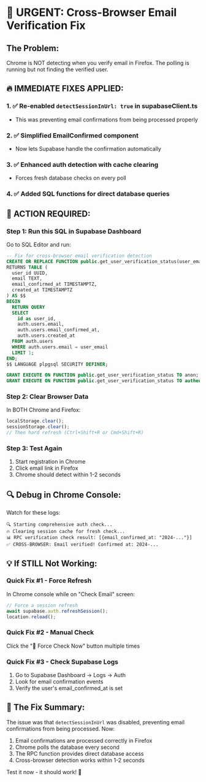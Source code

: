 # 🚨 URGENT: Cross-Browser Email Verification Fix

## The Problem:
Chrome is NOT detecting when you verify email in Firefox. The polling is running but not finding the verified user.

## 🔥 IMMEDIATE FIXES APPLIED:

### 1. ✅ Re-enabled `detectSessionInUrl: true` in supabaseClient.ts
- This was preventing email confirmations from being processed properly

### 2. ✅ Simplified EmailConfirmed component
- Now lets Supabase handle the confirmation automatically

### 3. ✅ Enhanced auth detection with cache clearing
- Forces fresh database checks on every poll

### 4. ✅ Added SQL functions for direct database queries

## 🚨 ACTION REQUIRED:

### Step 1: Run this SQL in Supabase Dashboard
Go to SQL Editor and run:

```sql
-- Fix for cross-browser email verification detection
CREATE OR REPLACE FUNCTION public.get_user_verification_status(user_email TEXT)
RETURNS TABLE (
  user_id UUID,
  email TEXT,
  email_confirmed_at TIMESTAMPTZ,
  created_at TIMESTAMPTZ
) AS $$
BEGIN
  RETURN QUERY
  SELECT 
    id as user_id,
    auth.users.email,
    auth.users.email_confirmed_at,
    auth.users.created_at
  FROM auth.users
  WHERE auth.users.email = user_email
  LIMIT 1;
END;
$$ LANGUAGE plpgsql SECURITY DEFINER;

GRANT EXECUTE ON FUNCTION public.get_user_verification_status TO anon;
GRANT EXECUTE ON FUNCTION public.get_user_verification_status TO authenticated;
```

### Step 2: Clear Browser Data
In BOTH Chrome and Firefox:
```javascript
localStorage.clear();
sessionStorage.clear();
// Then hard refresh (Ctrl+Shift+R or Cmd+Shift+R)
```

### Step 3: Test Again
1. Start registration in Chrome
2. Click email link in Firefox
3. Chrome should detect within 1-2 seconds

## 🔍 Debug in Chrome Console:

Watch for these logs:
```
🔍 Starting comprehensive auth check...
🔥 Clearing session cache for fresh check...
📊 RPC verification check result: [{email_confirmed_at: "2024-..."}]
✅ CROSS-BROWSER: Email verified! Confirmed at: 2024-...
```

## 💡 If STILL Not Working:

### Quick Fix #1 - Force Refresh
In Chrome console while on "Check Email" screen:
```javascript
// Force a session refresh
await supabase.auth.refreshSession();
location.reload();
```

### Quick Fix #2 - Manual Check
Click the "🔨 Force Check Now" button multiple times

### Quick Fix #3 - Check Supabase Logs
1. Go to Supabase Dashboard → Logs → Auth
2. Look for email confirmation events
3. Verify the user's email_confirmed_at is set

## 🎯 The Fix Summary:

The issue was that `detectSessionInUrl` was disabled, preventing email confirmations from being processed. Now:
1. Email confirmations are processed correctly in Firefox
2. Chrome polls the database every second
3. The RPC function provides direct database access
4. Cross-browser detection works within 1-2 seconds

Test it now - it should work! 🚀 